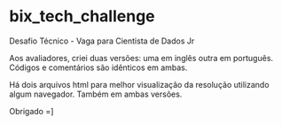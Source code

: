 # bix_tech_challenge

Desafio Técnico - Vaga para Cientista de Dados Jr

Aos avaliadores, criei duas versões: uma em inglês outra em português. Códigos e comentários são idênticos em ambas.

Há dois arquivos html para melhor visualização da resolução utilizando algum navegador. Também em ambas versões.

Obrigado =]
